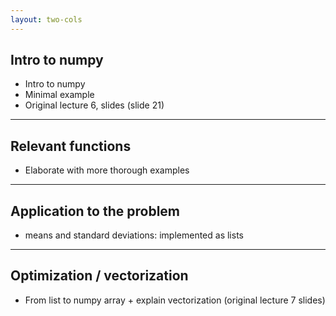 ```yaml
---
layout: two-cols
---
```


## Intro to numpy

- Intro to numpy
- Minimal example
- Original lecture 6, slides (slide 21)

---

## Relevant functions

- Elaborate with more thorough examples

---

## Application to the problem

- means and standard deviations: implemented as lists

---

## Optimization / vectorization

- From list to numpy array + explain vectorization (original lecture 7 slides)